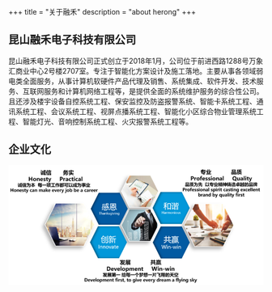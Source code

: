 +++
title = "关于融禾"
description = "about herong"
+++

## 昆山融禾电子科技有限公司

昆山融禾电子科技有限公司正式创立于2018年1月，公司位于前进西路1288号万象汇商业中心2号楼2707室。专注于智能化方案设计及施工落地。主要从事各领域弱电类全面服务，从事计算机软硬件产品代理及销售、系统集成、软件开发、技术服务、互联网服务和计算机网络工程等，是提供全面的系统维护服务的综合性公司。且还涉及楼宇设备自控系统工程、保安监控及防盗报警系统、智能卡系统工程、通讯系统工程、会议系统工程、视屏点播系统工程、智能化小区综合物业管理系统工程、智能灯光、音响控制系统工程、火灾报警系统工程等。

## 企业文化

![_](about_001.png)
